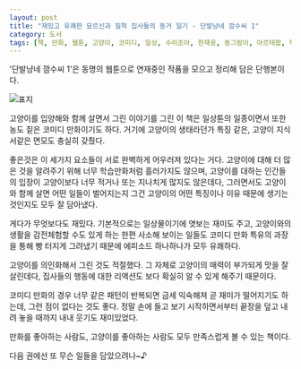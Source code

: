 ```yaml
---
layout: post
title: "재밌고 유쾌한 묘르신과 질척 집사들의 동거 일기 - 단발냥네 깜수씨 1"
category: 도서
tags: [책, 만화, 웹툰, 고양이, 코미디, 일상, 수리조아, 한재웅, 동그람이, 아르테팝, 북이십일, 서평]
---
```


'단발냥네 깜수씨 1'은
동명의 웹툰으로 연재중인 작품을 모으고 정리해 담은 단행본이다.

![표지](https://lh3.googleusercontent.com/HoHV-JLRFGmPt3uNIXgKCu3VME1RBEIfH-isShjrh5DIhllRpbfyRuP5Om-8wDWjJglHMx8ubsXUTA=s480)

고양이를 입양해와 함께 살면서 그린 이야기를 그린 이 책은
일상툰의 일종이면서
또한 농도 짙은 코미디 만화이기도 하다.
거기에 고양이의 생태라던가 특징 같은, 고양이 지식서같은 면모도 충실히 갖췄다.

좋은것은 이 세가지 요소들이 서로 완벽하게 어우러져 있다는 거다.
고양이에 대해 더 많은 것을 알려주기 위해
너무 학습만화처럼 흘러가지도 않으며,
고양이를 대하는 인간들의 입장이 고양이보다 너무 적거나 또는 지나치게 많지도 않은데다,
그러면서도 고양이와 함께 살면 어떤 일들이 벌어지는지
그건 고양이의 어떤 특징이나 이유 때문에 생기는 것인지도 모두 잘 담아냈다.

게다가 무엇보다도 재밌다.
기본적으로는 일상물이기에 엿보는 재미도 주고,
고양이와의 생활을 감전체험할 수도 있게 하는 한편
사소해 보이는 일들도 코미디 만화 특유의 과장을 통해 빵 터지게 그려냈기 때문에
에피소드 하나하나가 모두 유쾌하다.

고양이를 의인화해서 그린 것도 적절했다.
그 자체로 고양이의 매력이 부가되게 맛을 잘 살린데다,
집사들의 행동에 대한 리액션도 보다 확실히 알 수 있게 해주기 때문이다.

코미디 만화의 경우 너무 같은 패턴이 반복되면 금세 익숙해져 곧 재미가 떨어지기도 하는데,
그런 점이 없다는 것도 좋다.
정말 손에 들고 보기 시작하면서부터 끝장을 덮고 내려 놓을 때까지
내내 웃기도 재미있었다.

만화를 좋아하는 사람도,
고양이를 좋아하는 사람도
모두 만족스럽게 볼 수 있는 책이다.

다음 권에선 또 무슨 일들을 담았으려나~♪
